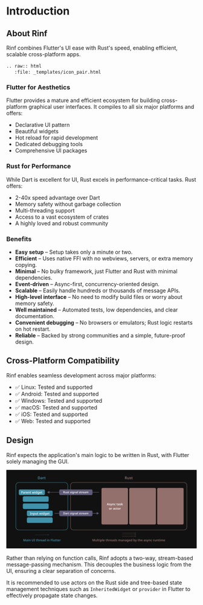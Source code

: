 # Introduction

## About Rinf

Rinf combines Flutter's UI ease with Rust's speed, enabling efficient, scalable cross-platform apps.

```{eval-rst}
.. raw:: html
   :file: _templates/icon_pair.html
```

### Flutter for Aesthetics

Flutter provides a mature and efficient ecosystem for building cross-platform graphical user interfaces. It compiles to all six major platforms and offers:

- Declarative UI pattern
- Beautiful widgets
- Hot reload for rapid development
- Dedicated debugging tools
- Comprehensive UI packages

### Rust for Performance

While Dart is excellent for UI, Rust excels in performance-critical tasks. Rust offers:

- 2-40x speed advantage over Dart
- Memory safety without garbage collection
- Multi-threading support
- Access to a vast ecosystem of crates
- A highly loved and robust community

### Benefits

- **Easy setup** – Setup takes only a minute or two.
- **Efficient** – Uses native FFI with no webviews, servers, or extra memory copying.
- **Minimal** – No bulky framework, just Flutter and Rust with minimal dependencies.
- **Event-driven** – Async-first, concurrency-oriented design.
- **Scalable** – Easily handle hundreds or thousands of message APIs.
- **High-level interface** – No need to modify build files or worry about memory safety.
- **Well maintained** – Automated tests, low dependencies, and clear documentation.
- **Convenient debugging** – No browsers or emulators; Rust logic restarts on hot restart.
- **Reliable** – Backed by strong communities and a simple, future-proof design.

## Cross-Platform Compatibility

Rinf enables seamless development across major platforms:

- ✅ Linux: Tested and supported
- ✅ Android: Tested and supported
- ✅ Windows: Tested and supported
- ✅ macOS: Tested and supported
- ✅ iOS: Tested and supported
- ✅ Web: Tested and supported

## Design

Rinf expects the application's main logic to be written in Rust, with Flutter solely managing the GUI.

![Rinf design](_static/rinf_design.png)

Rather than relying on function calls, Rinf adopts a two-way, stream-based message-passing mechanism. This decouples the business logic from the UI, ensuring a clear separation of concerns.

It is recommended to use actors on the Rust side and tree-based state management techniques such as `InheritedWidget` or `provider` in Flutter to effectively propagate state changes.
